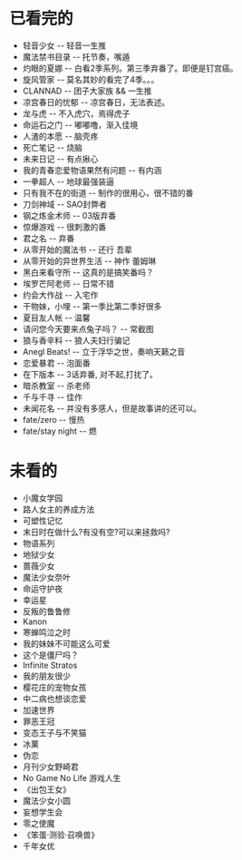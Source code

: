# 已看完的

- 轻音少女  		-- 轻音一生推
- 魔法禁书目录  	-- 托节奏，嘴遁
- 灼眼的夏娜	    -- 白看2季系列。第三季弃番了。即便是钉宫癌。
- 旋风管家 	        -- 莫名其妙的看完了4季。。。
- CLANNAD 	        -- 团子大家族 && 一生推
- 凉宫春日的忧郁    -- 凉宫春日，无法表述。
- 龙与虎		    -- 不入虎穴，焉得虎子
- 命运石之门		-- 嘟嘟噜，渐入佳境
- 人渣的本愿   		-- 脑壳疼
- 死亡笔记			-- 烧脑
- 未来日记			-- 有点揪心
- 我的青春恋爱物语果然有问题 -- 有内涵
- 一拳超人			-- 地球最强装逼
- 只有我不在的街道	-- 制作的很用心，很不错的番
- 刀剑神域		    -- SAO封弊者
- 钢之炼金术师		-- 03版弃番 
- 惊爆游戏			-- 很刺激的番
- 君之名			-- 弃番
- 从零开始的魔法书	-- 还行 吾辈
- 从零开始的异世界生活 -- 神作 蕾姆琳
- 黑白来看守所		-- 这真的是搞笑番吗？
- 埃罗芒阿老师		-- 日常不错
- 约会大作战		-- 入宅作
- 干物妹，小埋		-- 第一季比第二季好很多
- 夏目友人帐		-- 温馨
- 请问您今天要来点兔子吗？ -- 常截图
- 狼与香辛料       	-- 狼人夫妇行骗记
- Anegl Beats!   	-- 立于浮华之世，奏响天籁之音
- 恋爱暴君			-- 泡面番
- 在下版本			-- 3话弃番, 对不起,打扰了。
- 暗杀教室			-- 杀老师
- 千与千寻			-- 佳作
- 未闻花名			-- 并没有多感人，但是故事讲的还可以。
- fate/zero			-- 慢热
- fate/stay night   -- 燃

# 未看的

- 小魔女学园
- 路人女主的养成方法
- 可塑性记忆
- 末日时在做什么?有没有空?可以来拯救吗?
- 物语系列
- 地狱少女
- 蔷薇少女
- 魔法少女奈叶
- 命运守护夜
- 幸运星
- 反叛的鲁鲁修
- Kanon
- 寒蝉鸣泣之时
- 我的妹妹不可能这么可爱
- 这个是僵尸吗？
- Infinite Stratos
- 我的朋友很少
- 樱花庄的宠物女孩
- 中二病也想谈恋爱
- 加速世界
- 罪恶王冠
- 变态王子与不笑猫
- 冰菓
- 伪恋
- 月刊少女野崎君
- No Game No Life 游戏人生
- 《出包王女》
- 魔法少女小圆
- 妄想学生会
- 零之使魔
- 《笨蛋·测验·召唤兽》
- 千年女优